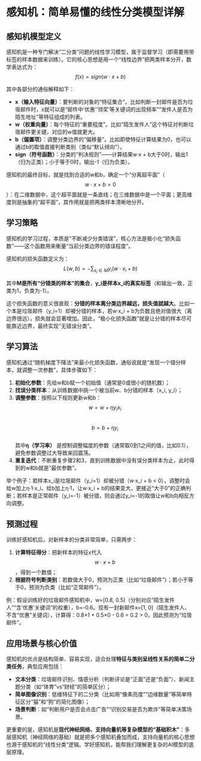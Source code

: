 # 感知机：简单易懂的线性分类模型详解
## 感知机模型定义
感知机是一种专门解决“二分类”问题的线性学习模型，属于监督学习（即需要用带标签的样本数据来训练）。它的核心思想是用一个“线性边界”把两类样本分开，数学表达式为：  
$$f(x) = sign(w \cdot x + b)$$  

其中各部分的通俗解释如下：  
- **x（输入特征向量）**：要判断的对象的“特征集合”。比如判断一封邮件是否为垃圾邮件时，x就可以是“邮件中‘优惠’‘领奖’等关键词的出现频率”“发件人是否为陌生地址”等特征组成的列表。  
- **w（权重向量）**：每个特征的“重要程度”。比如“陌生发件人”这个特征对判断垃圾邮件更关键，对应的w值就更大。  
- **b（偏置项）**：调整分类边界的“偏移量”。比如即使特征计算结果为0，也可以通过b的取值直接判断类别（类似“默认倾向”）。  
- **sign（符号函数）**：分类的“判决规则”——计算结果w·x + b大于0时，输出1（归为正类）；小于等于0时，输出-1（归为负类）。  

感知机的最终目标，就是找到合适的w和b，确定一个“分离超平面”（$$w \cdot x + b = 0$$）：在二维数据中，这个超平面就是一条直线；在三维数据中是一个平面；更高维度则是抽象的“超平面”，其作用就是把两类样本清晰地分开。


## 学习策略
感知机的学习过程，本质是“不断减少分类错误”，核心方法是极小化“损失函数”——这个函数用来衡量“当前分类边界的错误程度”。  

感知机的损失函数定义为：  
$$L(w,b) = - \sum_{x_i \in M} y_i(w \cdot x_i + b)$$  

其中**M是所有“分错类的样本”的集合**，**y_i是样本x_i的真实标签**（和输出一致，正类为1，负类为-1）。  

这个损失函数的意义很直观：**分错的样本离分类边界越远，损失值就越大**。比如一个本是垃圾邮件（y_i=1）却被分错的样本，若w·x_i + b为负数且绝对值很大（离边界很远），损失就会显著增加。因此，“极小化损失函数”就是让分错的样本尽可能靠近边界，最终实现“无错误分类”。


## 学习算法
感知机通过“随机梯度下降法”来最小化损失函数，通俗说就是“发现一个错分样本，就调整一次参数”，具体步骤如下：  

1. **初始化参数**：先给w和b赋一个初始值（通常是0或很小的随机数）；  
2. **找误分类样本**：从训练数据中挑一个被当前w、b分错的样本（x_i, y_i）；  
3. **调整参数**：按照以下规则更新w和b：  
   $$w = w + \eta y_i x_i$$  
   $$b = b + \eta y_i$$  
   其中**η（学习率）** 是控制调整幅度的参数（通常取0到1之间的值，比如0.1），避免参数调整过大导致来回震荡。  
4. **重复迭代**：不断重复步骤2和3，直到训练数据中没有误分类样本为止，此时得到的w和b就是“最优参数”。  

举个例子：若样本x_i是垃圾邮件（y_i=1）却被分错（w·x_i + b < 0），调整时会给w加上η·1·x_i，给b加上η·1，让w·x_i + b的结果变大，更接近“大于0”的正确判断；若样本是正常邮件（y_i=-1）被分错，则会通过y_i=-1的取值让w和b向相反方向调整。


## 预测过程
训练好感知机后，对新样本的分类非常简单，只需两步：  
1. **计算特征得分**：把新样本的特征x代入$$w \cdot x + b$$，得到一个数值；  
2. **根据符号判断类别**：若数值大于0，预测为正类（比如“垃圾邮件”）；若小于等于0，预测为负类（比如“正常邮件”）。  

例：假设训练好的垃圾邮件感知机中，w=[0.8, 0.5]（分别对应“陌生发件人”“含‘优惠’关键词”的权重），b=-0.6。现有一封新邮件x=[1, 0]（陌生发件人、不含“优惠”关键词），计算得：0.8×1 + 0.5×0 - 0.6 = 0.2 > 0，因此预测为“垃圾邮件”。


## 应用场景与核心价值
感知机的优点是结构简单、容易实现，适合处理**特征与类别呈线性关系的简单二分类任务**，典型应用包括：  
- **文本分类**：垃圾邮件识别、情感分析（判断评论是“正面”还是“负面”）、新闻主题分类（如“体育”vs“财经”的简单区分）；  
- **简单图像识别**：低维特征下的二分类（比如用“像素亮度”“边缘数量”等简单特征区分“猫”和“狗”的简化图像）；  
- **场景判断**：如“判断用户是否会点击广告”“识别交易是否为欺诈”等简单决策场景。  

更重要的是，感知机是**现代神经网络、支持向量机等复杂模型的“基础积木”**：多层感知机（神经网络的基础）就是把多个感知机叠加而成，支持向量机的核心思想也源于感知机的“线性分类”逻辑。学好感知机，能帮我们理解更复杂的AI模型的底层原理。